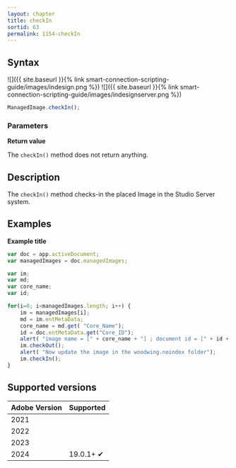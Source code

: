 ```yaml
---
layout: chapter
title: checkIn
sortid: 63
permalink: 1154-checkIn
---
```


## Syntax

![]({{ site.baseurl }}{% link smart-connection-scripting-guide/images/indesign.png %}) ![]({{ site.baseurl }}{% link smart-connection-scripting-guide/images/indesignserver.png %})

```javascript
ManagedImage.checkIn();
```

### Parameters

**Return value**

The `checkIn()` method does not return anything.

## Description

The `checkIn()` method checks-in the placed Image in the Studio Server system.

## Examples

**Example title**

```javascript
var doc = app.activeDocument;
var managedImages = doc.managedImages;

var im;
var md;
var core_name;
var id;

for(i=0; i<managedImages.length; i++) {
    im = managedImages[i];
    md = im.entMetaData;
    core_name = md.get( "Core_Name");
    id = doc.entMetaData.get("Core_ID");
    alert( "image name = [" + core_name + "] ; document id = [" + id + "]");
    im.checkOut();
    alert( "Now update the image in the woodwing.noindex folder");
    im.checkIn();
}

```

## Supported versions

| Adobe Version | Supported |
| ------------- | --------- |
| 2021          |  	    |
| 2022          |           |
| 2023          |           |
| 2024          | 19.0.1+ ✔         |
